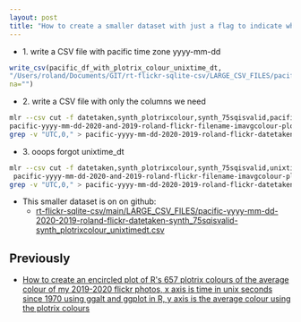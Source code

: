 ```yaml
---
layout: post
title: "How to create a smaller dataset with just a flag to indicate whether average colour is present, plotrix average colour, date taken in unix time, yyyy-mm-dd "
---
```

* 1\. write a CSV file with pacific time zone yyyy-mm-dd
```r
write_csv(pacific_df_with_plotrix_colour_unixtime_dt,
"/Users/roland/Documents/GIT/rt-flickr-sqlite-csv/LARGE_CSV_FILES/pacific-yyyy-mm-dd-2020-and-2019-roland-flickr-filename-imavgcolour-plotrixavgcolour-unixtimedt.csv",
na="")
```
* 2\. write a CSV file with only the columns we need
```bash
mlr --csv cut -f datetaken,synth_plotrixcolour,synth_75sqisvalid,pacific_ymd \                      
pacific-yyyy-mm-dd-2020-and-2019-roland-flickr-filename-imavgcolour-plotrixavgcolour-unixtimedt.csv |\
grep -v "UTC,0," > pacific-yyyy-mm-dd-2020-2019-roland-flickr-datetaken-synth_75sqisvalid-synth_plotrixcolour.csv
```
* 3\. ooops forgot unixtime_dt
```bash
mlr --csv cut -f datetaken,synth_plotrixcolour,synth_75sqisvalid,unixtime_dt,pacific_ymd\                      
 pacific-yyyy-mm-dd-2020-and-2019-roland-flickr-filename-imavgcolour-plotrixavgcolour-unixtimedt.csv |\
grep -v "UTC,0," > pacific-yyyy-mm-dd-2020-2019-roland-flickr-datetaken-synth_75sqisvalid-synth_plotrixcolour_unixtimedt.csv
```
* This smaller dataset is  on on github:
    *  [rt-flickr-sqlite-csv/main/LARGE_CSV_FILES/pacific-yyyy-mm-dd-2020-2019-roland-flickr-datetaken-synth_75sqisvalid-synth_plotrixcolour_unixtimedt.csv](https://media.githubusercontent.com/media/rtanglao/rt-flickr-sqlite-csv/main/LARGE_CSV_FILES/pacific-yyyy-mm-dd-2020-2019-roland-flickr-datetaken-synth_75sqisvalid-synth_plotrixcolour_unixtimedt.csv)

## Previously

* [How  to create an encircled plot of R's 657 plotrix colours of the average  colour of my 2019-2020 flickr photos, x axis is time in unix seconds  since 1970 using ggalt and ggplot in R, y axis is the average colour  using the plotrix colours](http://rolandtanglao.com/2021/09/14/p1-howto-my-2019-2020-photos-x-unixtime-seconds-average-colour-657-plottrix-colours-encircled-ggalt-ggplot-faceted-by-vancouver-year-month-date/)        